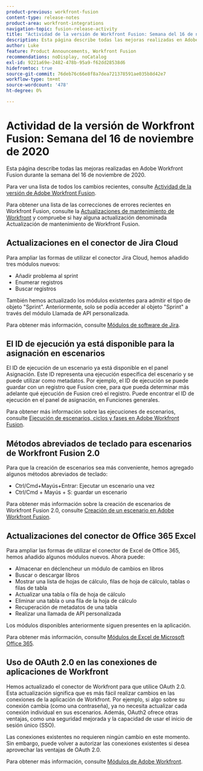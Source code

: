 ```yaml
---
product-previous: workfront-fusion
content-type: release-notes
product-area: workfront-integrations
navigation-topic: fusion-release-activity
title: "Actividad de la versión de Workfront Fusion: Semana del 16 de noviembre de 2020"
description: Esta página describe todas las mejoras realizadas en Adobe Workfront Fusion durante la semana del 16 de noviembre de 2020.
author: Luke
feature: Product Announcements, Workfront Fusion
recommendations: noDisplay, noCatalog
exl-id: 9221a69e-2482-478b-95a9-f62dd28538d6
hidefromtoc: true
source-git-commit: 76deb76c66e8f8a7dea721378591ae035b8d42e7
workflow-type: tm+mt
source-wordcount: '478'
ht-degree: 0%

---
```


# Actividad de la versión de Workfront Fusion: Semana del 16 de noviembre de 2020

Esta página describe todas las mejoras realizadas en Adobe Workfront Fusion durante la semana del 16 de noviembre de 2020.

Para ver una lista de todos los cambios recientes, consulte [Actividad de la versión de Adobe Workfront Fusion](../../../../../product-announcements/product-releases/fusion-release-activity/fusion-release-activity.md).

Para obtener una lista de las correcciones de errores recientes en Workfront Fusion, consulte la [Actualizaciones de mantenimiento de Workfront](https://experienceleague.adobe.com/docs/workfront-known-issues/releases/current-updates.html) y compruebe si hay alguna actualización denominada Actualización de mantenimiento de Workfront Fusion.

## Actualizaciones en el conector de Jira Cloud

Para ampliar las formas de utilizar el conector Jira Cloud, hemos añadido tres módulos nuevos:

* Añadir problema al sprint
* Enumerar registros
* Buscar registros

También hemos actualizado los módulos existentes para admitir el tipo de objeto &quot;Sprint&quot;. Anteriormente, solo se podía acceder al objeto &quot;Sprint&quot; a través del módulo Llamada de API personalizada.

Para obtener más información, consulte [Módulos de software de Jira](../../../../../workfront-fusion/apps-and-their-modules/jira-software-modules.md).

## El ID de ejecución ya está disponible para la asignación en escenarios

El ID de ejecución de un escenario ya está disponible en el panel Asignación. Este ID representa una ejecución específica del escenario y se puede utilizar como metadatos. Por ejemplo, el ID de ejecución se puede guardar con un registro que Fusion cree, para que pueda determinar más adelante qué ejecución de Fusion creó el registro. Puede encontrar el ID de ejecución en el panel de asignación, en Funciones generales.

Para obtener más información sobre las ejecuciones de escenarios, consulte [Ejecución de escenarios, ciclos y fases en Adobe Workfront Fusion](../../../../../workfront-fusion/scenarios/scenario-execution-cycles-phases.md).

## Métodos abreviados de teclado para escenarios de Workfront Fusion 2.0

Para que la creación de escenarios sea más conveniente, hemos agregado algunos métodos abreviados de teclado:

* Ctrl/Cmd+Mayús+Entrar: Ejecutar un escenario una vez
* Ctrl/Cmd + Mayús + S: guardar un escenario

Para obtener más información sobre la creación de escenarios de Workfront Fusion 2.0, consulte [Creación de un escenario en Adobe Workfront Fusion](../../../../../workfront-fusion/scenarios/create-a-scenario.md).

## Actualizaciones del conector de Office 365 Excel

Para ampliar las formas de utilizar el conector de Excel de Office 365, hemos añadido algunos módulos nuevos. Ahora puede:

* Almacenar en déclencheur un módulo de cambios en libros
* Buscar o descargar libros
* Mostrar una lista de hojas de cálculo, filas de hoja de cálculo, tablas o filas de tabla
* Actualizar una tabla o fila de hoja de cálculo
* Eliminar una tabla o una fila de la hoja de cálculo
* Recuperación de metadatos de una tabla
* Realizar una llamada de API personalizada

Los módulos disponibles anteriormente siguen presentes en la aplicación.

Para obtener más información, consulte [Módulos de Excel de Microsoft Office 365](../../../../../workfront-fusion/apps-and-their-modules/microsoft-365-excel-modules.md).

## Uso de OAuth 2.0 en las conexiones de aplicaciones de Workfront

Hemos actualizado el conector de Workfront para que utilice OAuth 2.0. Esta actualización significa que es más fácil realizar cambios en las conexiones de la aplicación de Workfront. Por ejemplo, si algo sobre su conexión cambia (como una contraseña), ya no necesita actualizar cada conexión individual en sus escenarios. Además, OAuth2 ofrece otras ventajas, como una seguridad mejorada y la capacidad de usar el inicio de sesión único (SSO).

Las conexiones existentes no requieren ningún cambio en este momento. Sin embargo, puede volver a autorizar las conexiones existentes si desea aprovechar las ventajas de OAuth 2.0.

Para obtener más información, consulte [Módulos de Adobe Workfront](../../../../../workfront-fusion/apps-and-their-modules/workfront-modules.md).
